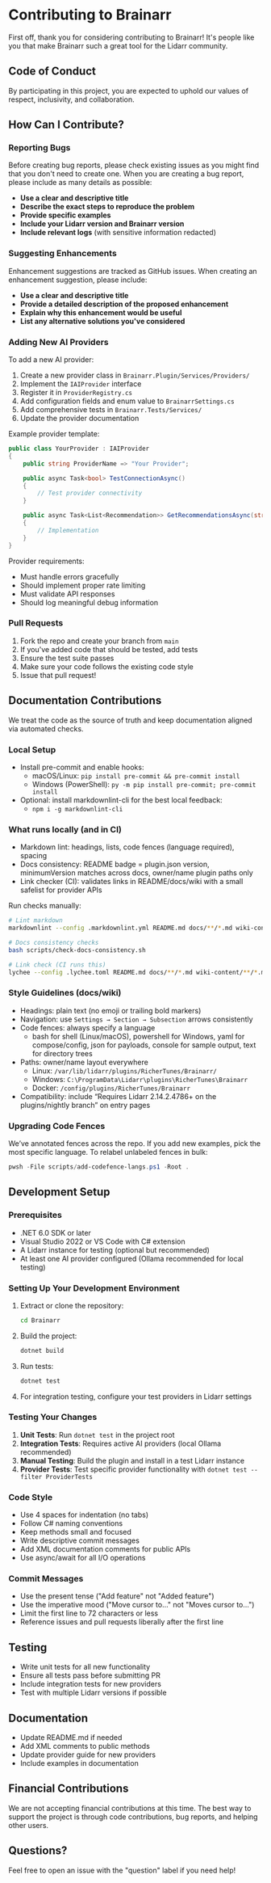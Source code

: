 # Contributing to Brainarr

First off, thank you for considering contributing to Brainarr! It's people like you that make Brainarr such a great tool for the Lidarr community.

## Code of Conduct

By participating in this project, you are expected to uphold our values of respect, inclusivity, and collaboration.

## How Can I Contribute?

### Reporting Bugs

Before creating bug reports, please check existing issues as you might find that you don't need to create one. When you are creating a bug report, please include as many details as possible:

- **Use a clear and descriptive title**
- **Describe the exact steps to reproduce the problem**
- **Provide specific examples**
- **Include your Lidarr version and Brainarr version**
- **Include relevant logs** (with sensitive information redacted)

### Suggesting Enhancements

Enhancement suggestions are tracked as GitHub issues. When creating an enhancement suggestion, please include:

- **Use a clear and descriptive title**
- **Provide a detailed description of the proposed enhancement**
- **Explain why this enhancement would be useful**
- **List any alternative solutions you've considered**

### Adding New AI Providers

To add a new AI provider:

1. Create a new provider class in `Brainarr.Plugin/Services/Providers/`
2. Implement the `IAIProvider` interface
3. Register it in `ProviderRegistry.cs`
4. Add configuration fields and enum value to `BrainarrSettings.cs`
5. Add comprehensive tests in `Brainarr.Tests/Services/`
6. Update the provider documentation

Example provider template:
```csharp
public class YourProvider : IAIProvider
{
    public string ProviderName => "Your Provider";

    public async Task<bool> TestConnectionAsync()
    {
        // Test provider connectivity
    }

    public async Task<List<Recommendation>> GetRecommendationsAsync(string prompt)
    {
        // Implementation
    }
}
```

Provider requirements:
- Must handle errors gracefully
- Should implement proper rate limiting
- Must validate API responses
- Should log meaningful debug information

### Pull Requests

1. Fork the repo and create your branch from `main`
2. If you've added code that should be tested, add tests
3. Ensure the test suite passes
4. Make sure your code follows the existing code style
5. Issue that pull request!

## Documentation Contributions

We treat the code as the source of truth and keep documentation aligned via automated checks.

### Local Setup

- Install pre-commit and enable hooks:
  - macOS/Linux: `pip install pre-commit && pre-commit install`
  - Windows (PowerShell): `py -m pip install pre-commit; pre-commit install`
- Optional: install markdownlint-cli for the best local feedback:
  - `npm i -g markdownlint-cli`

### What runs locally (and in CI)

- Markdown lint: headings, lists, code fences (language required), spacing
- Docs consistency: README badge = plugin.json version, minimumVersion matches across docs, owner/name plugin paths only
- Link checker (CI): validates links in README/docs/wiki with a small safelist for provider APIs

Run checks manually:

```bash
# Lint markdown
markdownlint --config .markdownlint.yml README.md docs/**/*.md wiki-content/**/*.md

# Docs consistency checks
bash scripts/check-docs-consistency.sh

# Link check (CI runs this)
lychee --config .lychee.toml README.md docs/**/*.md wiki-content/**/*.md
```

### Style Guidelines (docs/wiki)

- Headings: plain text (no emoji or trailing bold markers)
- Navigation: use `Settings → Section → Subsection` arrows consistently
- Code fences: always specify a language
  - bash for shell (Linux/macOS), powershell for Windows, yaml for compose/config, json for payloads, console for sample output, text for directory trees
- Paths: owner/name layout everywhere
  - Linux: `/var/lib/lidarr/plugins/RicherTunes/Brainarr/`
  - Windows: `C:\ProgramData\Lidarr\plugins\RicherTunes\Brainarr`
  - Docker: `/config/plugins/RicherTunes/Brainarr`
- Compatibility: include “Requires Lidarr 2.14.2.4786+ on the plugins/nightly branch” on entry pages

### Upgrading Code Fences

We’ve annotated fences across the repo. If you add new examples, pick the most specific language. To relabel unlabeled fences in bulk:

```powershell
pwsh -File scripts/add-codefence-langs.ps1 -Root .
```

## Development Setup

### Prerequisites

- .NET 6.0 SDK or later
- Visual Studio 2022 or VS Code with C# extension
- A Lidarr instance for testing (optional but recommended)
- At least one AI provider configured (Ollama recommended for local testing)

### Setting Up Your Development Environment

1. Extract or clone the repository:
   ```bash
   cd Brainarr
   ```

2. Build the project:
   ```bash
   dotnet build
   ```

3. Run tests:
   ```bash
   dotnet test
   ```

4. For integration testing, configure your test providers in Lidarr settings

### Testing Your Changes

1. **Unit Tests**: Run `dotnet test` in the project root
2. **Integration Tests**: Requires active AI providers (local Ollama recommended)
3. **Manual Testing**: Build the plugin and install in a test Lidarr instance
4. **Provider Tests**: Test specific provider functionality with `dotnet test --filter ProviderTests`

### Code Style

- Use 4 spaces for indentation (no tabs)
- Follow C# naming conventions
- Keep methods small and focused
- Write descriptive commit messages
- Add XML documentation comments for public APIs
- Use async/await for all I/O operations

### Commit Messages

- Use the present tense ("Add feature" not "Added feature")
- Use the imperative mood ("Move cursor to..." not "Moves cursor to...")
- Limit the first line to 72 characters or less
- Reference issues and pull requests liberally after the first line

## Testing

- Write unit tests for all new functionality
- Ensure all tests pass before submitting PR
- Include integration tests for new providers
- Test with multiple Lidarr versions if possible

## Documentation

- Update README.md if needed
- Add XML comments to public methods
- Update provider guide for new providers
- Include examples in documentation

## Financial Contributions

We are not accepting financial contributions at this time. The best way to support the project is through code contributions, bug reports, and helping other users.

## Questions?

Feel free to open an issue with the "question" label if you need help!
